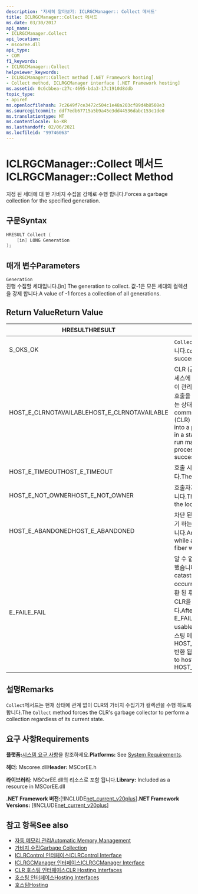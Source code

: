 ```yaml
---
description: '자세히 알아보기: ICLRGCManager:: Collect 메서드'
title: ICLRGCManager::Collect 메서드
ms.date: 03/30/2017
api_name:
- ICLRGCManager.Collect
api_location:
- mscoree.dll
api_type:
- COM
f1_keywords:
- ICLRGCManager::Collect
helpviewer_keywords:
- ICLRGCManager::Collect method [.NET Framework hosting]
- Collect method, ICLRGCManager interface [.NET Framework hosting]
ms.assetid: 0c6cbbea-c27c-4695-bda3-17c1910d8ddb
topic_type:
- apiref
ms.openlocfilehash: 7c2649f7ce3472c504c1e48a203cf89d4b8508e3
ms.sourcegitcommit: ddf7edb67715a5b9a45e3dd44536dabc153c1de0
ms.translationtype: MT
ms.contentlocale: ko-KR
ms.lasthandoff: 02/06/2021
ms.locfileid: "99746063"
---
```

# <a name="iclrgcmanagercollect-method"></a><span data-ttu-id="bd2b7-103">ICLRGCManager::Collect 메서드</span><span class="sxs-lookup"><span data-stu-id="bd2b7-103">ICLRGCManager::Collect Method</span></span>

<span data-ttu-id="bd2b7-104">지정 된 세대에 대 한 가비지 수집을 강제로 수행 합니다.</span><span class="sxs-lookup"><span data-stu-id="bd2b7-104">Forces a garbage collection for the specified generation.</span></span>  
  
## <a name="syntax"></a><span data-ttu-id="bd2b7-105">구문</span><span class="sxs-lookup"><span data-stu-id="bd2b7-105">Syntax</span></span>  
  
```cpp  
HRESULT Collect (  
    [in] LONG Generation  
);  
```  
  
## <a name="parameters"></a><span data-ttu-id="bd2b7-106">매개 변수</span><span class="sxs-lookup"><span data-stu-id="bd2b7-106">Parameters</span></span>  

 `Generation`  
 <span data-ttu-id="bd2b7-107">진행 수집할 세대입니다.</span><span class="sxs-lookup"><span data-stu-id="bd2b7-107">[in] The generation to collect.</span></span> <span data-ttu-id="bd2b7-108">값-1은 모든 세대의 컬렉션을 강제 합니다.</span><span class="sxs-lookup"><span data-stu-id="bd2b7-108">A value of -1 forces a collection of all generations.</span></span>  
  
## <a name="return-value"></a><span data-ttu-id="bd2b7-109">Return Value</span><span class="sxs-lookup"><span data-stu-id="bd2b7-109">Return Value</span></span>  
  
|<span data-ttu-id="bd2b7-110">HRESULT</span><span class="sxs-lookup"><span data-stu-id="bd2b7-110">HRESULT</span></span>|<span data-ttu-id="bd2b7-111">설명</span><span class="sxs-lookup"><span data-stu-id="bd2b7-111">Description</span></span>|  
|-------------|-----------------|  
|<span data-ttu-id="bd2b7-112">S_OK</span><span class="sxs-lookup"><span data-stu-id="bd2b7-112">S_OK</span></span>|<span data-ttu-id="bd2b7-113">`Collect` 성공적으로 반환 되었습니다.</span><span class="sxs-lookup"><span data-stu-id="bd2b7-113">`Collect` returned successfully.</span></span>|  
|<span data-ttu-id="bd2b7-114">HOST_E_CLRNOTAVAILABLE</span><span class="sxs-lookup"><span data-stu-id="bd2b7-114">HOST_E_CLRNOTAVAILABLE</span></span>|<span data-ttu-id="bd2b7-115">CLR (공용 언어 런타임)이 프로세스에 로드 되지 않았거나 CLR이 관리 코드를 실행할 수 없거나 호출을 성공적으로 처리할 수 없는 상태에 있습니다.</span><span class="sxs-lookup"><span data-stu-id="bd2b7-115">The common language runtime (CLR) has not been loaded into a process, or the CLR is in a state in which it cannot run managed code or process the call successfully.</span></span>|  
|<span data-ttu-id="bd2b7-116">HOST_E_TIMEOUT</span><span class="sxs-lookup"><span data-stu-id="bd2b7-116">HOST_E_TIMEOUT</span></span>|<span data-ttu-id="bd2b7-117">호출 시간이 초과 되었습니다.</span><span class="sxs-lookup"><span data-stu-id="bd2b7-117">The call timed out.</span></span>|  
|<span data-ttu-id="bd2b7-118">HOST_E_NOT_OWNER</span><span class="sxs-lookup"><span data-stu-id="bd2b7-118">HOST_E_NOT_OWNER</span></span>|<span data-ttu-id="bd2b7-119">호출자가 잠금을 소유 하지 않습니다.</span><span class="sxs-lookup"><span data-stu-id="bd2b7-119">The caller does not own the lock.</span></span>|  
|<span data-ttu-id="bd2b7-120">HOST_E_ABANDONED</span><span class="sxs-lookup"><span data-stu-id="bd2b7-120">HOST_E_ABANDONED</span></span>|<span data-ttu-id="bd2b7-121">차단 된 스레드나 파이버에서 대기 하는 동안 이벤트를 취소 했습니다.</span><span class="sxs-lookup"><span data-stu-id="bd2b7-121">An event was canceled while a blocked thread or fiber was waiting on it.</span></span>|  
|<span data-ttu-id="bd2b7-122">E_FAIL</span><span class="sxs-lookup"><span data-stu-id="bd2b7-122">E_FAIL</span></span>|<span data-ttu-id="bd2b7-123">알 수 없는 치명적인 오류가 발생 했습니다.</span><span class="sxs-lookup"><span data-stu-id="bd2b7-123">An unknown catastrophic failure occurred.</span></span> <span data-ttu-id="bd2b7-124">메서드가 E_FAIL 반환 된 후에는 프로세스 내에서 CLR을 더 이상 사용할 수 없습니다.</span><span class="sxs-lookup"><span data-stu-id="bd2b7-124">After a method returns E_FAIL, the CLR is no longer usable within the process.</span></span> <span data-ttu-id="bd2b7-125">호스팅 메서드를 이후에 호출 하면 HOST_E_CLRNOTAVAILABLE 반환 됩니다.</span><span class="sxs-lookup"><span data-stu-id="bd2b7-125">Subsequent calls to hosting methods return HOST_E_CLRNOTAVAILABLE.</span></span>|  
  
## <a name="remarks"></a><span data-ttu-id="bd2b7-126">설명</span><span class="sxs-lookup"><span data-stu-id="bd2b7-126">Remarks</span></span>  

 <span data-ttu-id="bd2b7-127">`Collect`메서드는 현재 상태에 관계 없이 CLR의 가비지 수집기가 컬렉션을 수행 하도록 합니다.</span><span class="sxs-lookup"><span data-stu-id="bd2b7-127">The `Collect` method forces the CLR's garbage collector to perform a collection regardless of its current state.</span></span>  
  
## <a name="requirements"></a><span data-ttu-id="bd2b7-128">요구 사항</span><span class="sxs-lookup"><span data-stu-id="bd2b7-128">Requirements</span></span>  

 <span data-ttu-id="bd2b7-129">**플랫폼:**[시스템 요구 사항](../../get-started/system-requirements.md)을 참조하세요.</span><span class="sxs-lookup"><span data-stu-id="bd2b7-129">**Platforms:** See [System Requirements](../../get-started/system-requirements.md).</span></span>  
  
 <span data-ttu-id="bd2b7-130">**헤더:** Mscoree.dll</span><span class="sxs-lookup"><span data-stu-id="bd2b7-130">**Header:** MSCorEE.h</span></span>  
  
 <span data-ttu-id="bd2b7-131">**라이브러리:** MSCorEE.dll의 리소스로 포함 됩니다.</span><span class="sxs-lookup"><span data-stu-id="bd2b7-131">**Library:** Included as a resource in MSCorEE.dll</span></span>  
  
 <span data-ttu-id="bd2b7-132">**.NET Framework 버전:**[!INCLUDE[net_current_v20plus](../../../../includes/net-current-v20plus-md.md)]</span><span class="sxs-lookup"><span data-stu-id="bd2b7-132">**.NET Framework Versions:** [!INCLUDE[net_current_v20plus](../../../../includes/net-current-v20plus-md.md)]</span></span>  
  
## <a name="see-also"></a><span data-ttu-id="bd2b7-133">참고 항목</span><span class="sxs-lookup"><span data-stu-id="bd2b7-133">See also</span></span>

- [<span data-ttu-id="bd2b7-134">자동 메모리 관리</span><span class="sxs-lookup"><span data-stu-id="bd2b7-134">Automatic Memory Management</span></span>](../../../standard/automatic-memory-management.md)
- [<span data-ttu-id="bd2b7-135">가비지 수집</span><span class="sxs-lookup"><span data-stu-id="bd2b7-135">Garbage Collection</span></span>](../../../standard/garbage-collection/index.md)
- [<span data-ttu-id="bd2b7-136">ICLRControl 인터페이스</span><span class="sxs-lookup"><span data-stu-id="bd2b7-136">ICLRControl Interface</span></span>](iclrcontrol-interface.md)
- [<span data-ttu-id="bd2b7-137">ICLRGCManager 인터페이스</span><span class="sxs-lookup"><span data-stu-id="bd2b7-137">ICLRGCManager Interface</span></span>](iclrgcmanager-interface.md)
- [<span data-ttu-id="bd2b7-138">CLR 호스팅 인터페이스</span><span class="sxs-lookup"><span data-stu-id="bd2b7-138">CLR Hosting Interfaces</span></span>](clr-hosting-interfaces.md)
- [<span data-ttu-id="bd2b7-139">호스팅 인터페이스</span><span class="sxs-lookup"><span data-stu-id="bd2b7-139">Hosting Interfaces</span></span>](hosting-interfaces.md)
- [<span data-ttu-id="bd2b7-140">호스팅</span><span class="sxs-lookup"><span data-stu-id="bd2b7-140">Hosting</span></span>](index.md)
